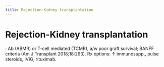 ```yaml
---
title: Rejection-Kidney transplantation
---
```

# Rejection-Kidney transplantation

: Ab (ABMR) or T-cell mediated (TCMR), a/w poor graft survival; BANFF criteria (Am J Transplant 2018;18:293). Rx options: ↑ immunosupp., pulse steroids, IVIG, rituximab.
